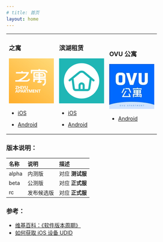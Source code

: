 ```yaml
---
# title: 首页
layout: home
---
```


<table style="width:650px">
  <tr>
    <td>
    <h3>之寓</h3>
    <p><img src="assets/image/icon/zhiyu_icon.png" alt="zhiyu"></p>
    <ul>
        <li>
            <p><a href="https://www.pgyer.com/inzhiyu-ios">iOS</a></p>
        </li>
        <li>
            <p><a href="https://www.pgyer.com/inzhiyu-android">Android</a></p>
        </li>
    </ul>
    </td>
    <td>
    <h3>滨湖租赁</h3>
    <p><img src="assets/image/icon/binhu_icon.png" alt="binhu"></p>
    <ul>
        <li>
            <p><a href="https://www.pgyer.com/1pinhome-ios">iOS</a></p>
        </li>
        <li>
            <p><a href="https://www.pgyer.com/1pinhome-android">Android</a></p>
        </li>
    </ul>
    </td>
    <td>
    <h3>OVU 公寓</h3>
    <p><img src="assets/image/icon/ovuhome_icon.jpg" alt="ovuhome"></p>
    <ul>
        <li>
            <p><a href="https://www.pgyer.com/ovuhome-android">Android</a></p>
        </li>
    </ul>
    </td>
  </tr>
</table>

### 版本说明：

| 名称          | 说明              | 描述              |
|:-------------|:------------------|:----------------|
| alpha        | 内测版             | 对应 **测试服**   |
| beta         | 公测版             | 对应 **正式服**   |
| rc           | 发布候选版         | 对应 **正式服**   |



### 参考：

* [维基百科：《软件版本周期》](https://zh.wikipedia.org/wiki/%E8%BB%9F%E4%BB%B6%E7%89%88%E6%9C%AC%E9%80%B1%E6%9C%9F)
* [如何获取 iOS 设备 UDID](http://www.pgyer.com/udid/)